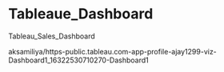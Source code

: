 # Tableaue_Dashboard
Tableau_Sales_Dashboard

aksamiliya/https-public.tableau.com-app-profile-ajay1299-viz-Dashboard1_16322530710270-Dashboard1
